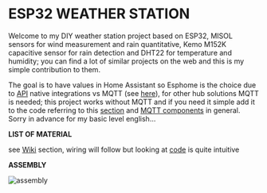 # **ESP32 WEATHER STATION**

Welcome to my DIY weather station project based on ESP32, MISOL sensors for wind measurement and rain quantitative, Kemo M152K capacitive sensor for rain detection and DHT22 for temperature and humidity; you can find a lot of similar projects on the web and this is my simple contribution to them.

The goal is to have values in Home Assistant so Esphome is the choice due to [API](https://esphome.io/components/api.html) native integrations vs MQTT (see [here](https://esphome.io/components/api.html#advantages-over-mqtt)), for other hub solutions MQTT is needed; this project works without MQTT and if you need it simple add it to the code referring to this [section](https://esphome.io/components/sensor/mqtt_subscribe.htm) and [MQTT components](https://esphome.io/components/mqtt.html) in general. Sorry in advance for my basic level english...

**LIST OF MATERIAL** 

see [Wiki](https://github.com/Nik71git/ESP32-stazione-meteo/wiki) section, wiring will follow but looking at [code](https://github.com/Nik71git/ESP32-stazione-meteo/blob/master/stazione-meteo.yaml) is quite intuitive

**ASSEMBLY**

![assembly](https://user-images.githubusercontent.com/61212989/205520572-8e8b52ff-2852-4d28-9d31-e012adb5b7f9.png)
